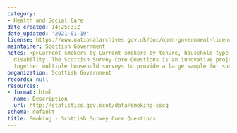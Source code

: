 ```yaml
---
category:
- Health and Social Care
date_created: 14:25:31Z
date_updated: '2021-01-19'
license: https://www.nationalarchives.gov.uk/doc/open-government-licence/version/3/
maintainer: Scottish Government
notes: <p>Current smokers by Current smokers by tenure, household type, age, sex and
  disability. The Scottish Survey Core Questions is an innovative project drawing
  together multiple household surveys to provide a large sample for subnational analysis.</p>
organization: Scottish Government
records: null
resources:
- format: html
  name: Description
  url: http://statistics.gov.scot/data/smoking-sscq
schema: default
title: Smoking - Scottish Survey Core Questions
---
```

